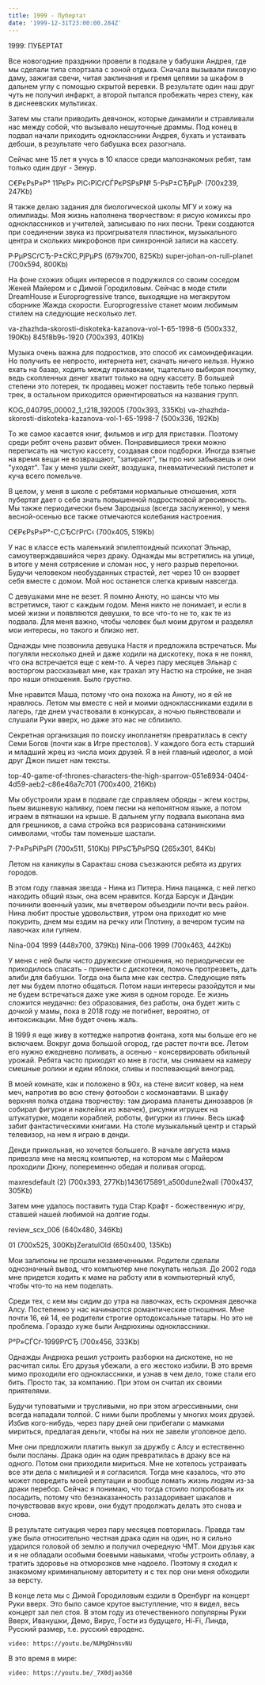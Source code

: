 ```yaml
---
title: 1999 - Пубертат
date: '1999-12-31T23:00:00.284Z'
---
```


1999: ПУБЕРТАТ


Все новогодние праздники провели в подвале у бабушки Андрея, где мы сделали типа спортзала с зоной отдыха. Сначала вызывали пиковую даму, зажигая свечи, читая заклинания и гремя цепями за шкафом в дальнем углу с помощью скрытой веревки. В результате один наш друг чуть не получил инфаркт, а второй пытался пробежать через стену, как в диснеевских мультиках.

Затем мы стали приводить девчонок, которые динамили и стравливали нас между собой, что вызывало нешуточные драммы. Под конец в подвал начали приходить одноклассники Андрея, бухать и устаивать дебоши, в результате чего бабушка всех разогнала.

Сейчас мне 15 лет я учусь в 10 классе среди малознакомых ребят, там только один друг - Зенур.

С€РєРѕР»Р° 11РєР» РІС‹РїСѓСЃРєРЅРѕР№ 5-РѕР±СЂРµР· (700x239, 247Kb)

Я также делаю задания для биологической школы МГУ и хожу на олимпиады. Моя жизнь наполнена творчеством: я рисую комиксы про одноклассников и учителей, записываю по них песни. Треки создаются при соединении звука из проигрывателя пластинок, музыкального центра и скольких микрофонов при синхронной записи на кассету.

Р·РµРЅСѓСЂ-Р±СЌС‚РјРµРЅ (679x700, 825Kb) super-johan-on-rull-planet (700x594, 800Kb)

На фоне схожих общих интересов я подружился со своим соседом Женей Майером и с Димой Городиловым. Сейчас в моде стили DreamHouse и Еuroprogressive trance, выходящие на мегакрутом сборнике Жажда скорости. Еuroprogressive станет моим любимым стилем на следующие несколько лет. 

va-zhazhda-skorosti-diskoteka-kazanova-vol-1-65-1998-6 (500x332, 190Kb) 845f8b9s-1920 (700x393, 401Kb)

Музыка очень важна для подростков, это способ их самоиндефикации. Но получить ее непросто, интернета нет, скачать ничего нельзя. Нужно ехать на базар, ходить между прилавками, тщательно выбирая покупку, ведь скопленных денег хватит только на одну кассету. В большей степени это лотерея, тк продавец может поставить тебе только первый трек, в остальном приходится ориентироваться на названия групп.

KOG_040795_00002_1_t218_192005 (700x393, 335Kb) va-zhazhda-skorosti-diskoteka-kazanova-vol-1-65-1998-7 (500x336, 192Kb)

То же самое касается книг, фильмов и игр для приставки. Поэтому среди ребят очень развит обмен. Понравившиеся треки можно переписать на чистую кассету, создавая свои подборки. Иногда взятые на время вещи не возвращают, "затирают", ты про них забываешь и они "уходят". Так у меня ушли скейт, воздушка, пневматический пистолет и куча всего помельче.

В целом, у меня в школе с ребятами нормальные отношения, хотя пубертат дает о себе знать повышенной подростковой агресивность. Мы также периодически бъем Зародыша (всегда заслуженно), у меня весной-осенью все также отмечаются колебания настроения.

С€РєРѕР»Р°-С‚СЂСѓРґС‹ (700x405, 519Kb)

У нас в классе есть маленький эпилептоидный психопат Эльнар, самоутверждавшийся через драку. Однажды мы встретились на улице, в итоге у меня сотрясение и сломан нос, у него разрыв перепонки. Будучи человеком необузданных страстей, лет через 10 он взорвет себя вместе с домом. Мой нос останется слегка кривым навсегда.

С девушками мне не везет. Я помню Анюту, но шансы что мы встретимся, тают с каждым годом. Меня никто не понимает, и если в моей жизни и появляются девушки, то все что-то не то, как те из подвала. Для меня важно, чтобы человек был моим другом и разделял мои интересы, но такого и близко нет.

Однажды мне позвонила девушка Настя и предложила встречаться. Мы погуляли несколько дней и даже ходили на дискотеку, пока я не понял, что она встречается еще с кем-то. А через пару месяцев Эльнар с восторгом рассказывал мне, как трахал эту Настю на стройке, не зная про наши отношения. Было грустно.

Мне нравится Маша, потому что она похожа на Анюту, но я ей не нравлюсь. Летом мы вместе с ней и моими одноклассниками ездили в лагерь, где днем участвовали в конкурсах, а ночью пьянствовали и слушали Руки вверх, но даже это нас не сблизило.

Секретная организация по поиску инопланетян превратилась в секту Семи Богов (почти как в Игре престолов). У каждого бога есть старший и младший жрец из числа моих друзей. Я в ней главный идеолог, а мой друг Джон пишет нам тексты.

top-40-game-of-thrones-characters-the-high-sparrow-051e8934-0404-4d59-aeb2-c86e46a7c701 (700x400, 216Kb)

Мы обустроили храм в подвале где справляем обряды - жгем костры, пьем вишневую наливку, поем песни на непонятном языке, а потом играем в пятнашки на крыше. В дальнем углу подвала выкопана яма для грешников, а сама стройка вся разрисована сатанинскими символами, чтобы там поменьше шастали.

7-Р±РѕРіРѕРІ (700x511, 510Kb) РІРѕСЂРѕРЅQ (265x301, 84Kb)

Летом на каникулы в Саракташ снова съезжаются ребята из других городов.



В этом году главная звезда - Нина из Питера. Нина пацанка, с ней легко находить общий язык, она всем нравится. Когда Барсук и Дандик починили военный уазик, мы вчетвером объездили почти весь район. Нина любит простые удовольствия, утром она приходит ко мне покурить, днем мы ездим на речку или Плотину, а вечером тусим на лавочках или гуляем.

Nina-004 1999 (448x700, 379Kb) Nina-006 1999 (700x463, 442Kb)

У меня с ней были чисто дружеские отношения, но периодически ее приходилось спасать - принести с дискотеки, помочь протрезветь, дать алиби для бабушки. Тогда она была мне как сестра. Следующие пять лет мы будем плотно общаться. Потом наши интересы разойдутся и мы не будем встречаться даже уже живя в одном городе. Ее жизнь сложится неудачно: без образования, без работы, она будет жить с дочкой у мамы, пока в 2018 году не погибнет, вероятно, от интоксикации. Мне будет очень жаль.

В 1999 я еще живу в коттедже напротив фонтана, хотя мы больше его не включаем. Вокруг дома большой огород, где растет почти все. Летом его нужно ежедневно поливать, а осенью - консервировать обильный урожай. Ребята часто приходят ко мне в гости, мы снимаем на камеру смешные ролики и едим яблоки, сливы и поспевающий виноград.

В моей комнате, как и положено в 90х, на стене висит ковер, на нем меч, напротив во всю стену фотообои с космонавтами. В шкафу верхняя полка отдана творчеству: там диорама планеты динозавров (я собирал фигурки и наклейки из жвачек), рисунки игрушек на штукатурке, модели кораблей, роботы, фигурки из глины. Весь шкаф забит фантастическими книгами. На столе музыкальный центр и старый телевизор, на нем я играю в денди.



Денди прикольная, но хочется большего. В начале августа мама привезла мне на месяц компьютер, на котором мы с Майером проходили Дюну, попеременно обедая и поливая огород.

maxresdefault (2) (700x393, 277Kb)1436175891_a500dune2wall (700x437, 305Kb)

Затем мне удалось поставить туда Стар Крафт - божественную игру, ставшей нашей любимой на долгие годы.

 review_scx_006 (640x480, 346Kb)

 01 (700x525, 300Kb)ZeratulOld (650x400, 135Kb)

Мои залипоны не прошли незамеченными. Родители сделали однозначный вывод, что компьютер мне покупать нельзя. До 2002 года мне придется ходить к маме на работу или в компьютерный клуб, чтобы что-то на нем поделать.

Среди тех, с кем мы сидим до утра на лавочках, есть скромная девочка Алсу. Постепенно у нас начинаются романтические отношения. Мне почти 16, ей 14, ее родители строгие ортодоксальные татары. Но это не проблема. Гораздо хуже были Андрюхины одноклассники.

Р°Р»СЃСѓ-1999РґСЂ (700x456, 333Kb)

Однажды Андрюха решил устроить разборки на дискотеке, но не расчитал силы. Его друзья убежали, а его жестоко избили. В это время мимо проходили его одноклассники, и узнав в чем дело, тоже стали его бить. Просто так, за компанию. При этом он считал их своими приятелями.

Будучи туповатыми и трусливыми, но при этом агрессивными, они всегда нападали толпой. С ними были проблемы у многих моих друзей. Избив кого-нибудь, через пару дней они прибегали с мамками мириться, предлагая деньги, чтобы на них не завели уголовное дело.

Мне они предложили платить выкуп за дружбу с Алсу и естественно были посланы. Драка один на один превратилась в драку все на одного. Потом они приходили мириться. Мне не хотелось устраивать все эти дела с милицией и я согласился. Тогда мне казалось, что это может повредить моей репутации и вообще ломать жизнь людям из-за драки перебор. Сейчас я понимаю, что тогда стоило попробовать их посадить, потому что безнаказанность раззадоривает шакалов и почувствовав вкус крови, они будут продолжать делать это снова и снова.

В результате ситуация через пару месяцев повторилась. Правда там уже была относительно честная драка один на один, но я сильно ударился головой об землю и получил очередную ЧМТ. Мои друзья как и я не обладали особыми боевыми навыками, чтобы устроить облаву, а тратить здоровье на отморозков мне надоело. Поэтому я сходил к знакомому криминальному авторитету и с тех пор они меня обходили за версту.

В конце лета мы с Димой Городиловым ездили в Оренбург на концерт Руки вверх. Это было самое крутое выступление, что я видел, весь концерт зал пел стоя. В этом году из отечественного популярны Руки Вверх, Иванушки, Демо, Вирус, Гости из будущего, Hi-Fi, Линда, Русский размер, т.е. русский евроденс.

`video: https://youtu.be/NUMgDHnsvNU`

В это время в мире:

`video: https://youtu.be/_7X0djao3G0`